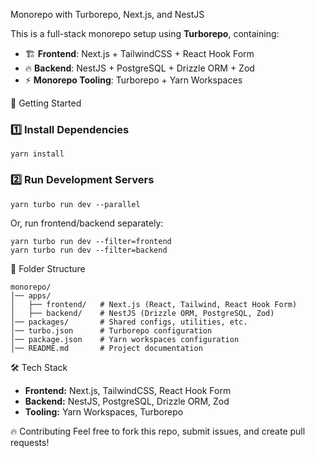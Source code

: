 Monorepo with Turborepo, Next.js, and NestJS

This is a full-stack monorepo setup using **Turborepo**, containing:
- 🏗️ **Frontend**: Next.js + TailwindCSS + React Hook Form
- 🔥 **Backend**: NestJS + PostgreSQL + Drizzle ORM + Zod
- ⚡ **Monorepo Tooling**: Turborepo + Yarn Workspaces


🚀 Getting Started
### 1️⃣ Install Dependencies

```
yarn install
```
### 2️⃣ Run Development Servers

```
yarn turbo run dev --parallel
```
Or, run frontend/backend separately:

```
yarn turbo run dev --filter=frontend
yarn turbo run dev --filter=backend
```
📂 Folder Structure
```
monorepo/
│── apps/
│   ├── frontend/   # Next.js (React, Tailwind, React Hook Form)
│   ├── backend/    # NestJS (Drizzle ORM, PostgreSQL, Zod)
│── packages/       # Shared configs, utilities, etc.
│── turbo.json      # Turborepo configuration
│── package.json    # Yarn workspaces configuration
│── README.md       # Project documentation
```

🛠️ Tech Stack
- **Frontend:** Next.js, TailwindCSS, React Hook Form
- **Backend:** NestJS, PostgreSQL, Drizzle ORM, Zod
- **Tooling:** Yarn Workspaces, Turborepo


🔥 Contributing
Feel free to fork this repo, submit issues, and create pull requests!